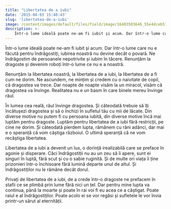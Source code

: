 ```yaml
---
title: "Libertatea de a iubi"
date: '2015-04-03 15:40:43'
slug: 'libertatea-de-a-iubi'
image: /content/images/default/files/field/image/16403503646_55e4dceb51_z.jpg
description: >-
    Într-o lume ideală poate ne-am fi iubit și acum. Dar într-o lume care nu e făcută pentru îndrăgostiți, iubirea noastră nu devine decât o povară. Ne îndrăgostim de persoanele nepotrivite și iubim în tă
---
```

<div class="kg-card-markdown"><p>Într-o lume ideală poate ne-am fi iubit și acum. Dar într-o lume care nu e făcută pentru îndrăgostiți, iubirea noastră nu devine decât o povară. Ne îndrăgostim de persoanele nepotrivite și iubim în tăcere. Renunțăm la dragoste și devenim roboți într-o lume ce nu e a noastră.</p>
<p>Renunțăm la libertatea noastră, la libertatea de a iubi, la libertatea de a fi cum ne dorim. Ne ascundem, ne mințim și credem cu o naivitate de copil, că dragostea va trece. Dar noapte de noapte visăm la un miracol, visăm că dragostea va învinge. Realitatea nu e un basm în care binele mereu învinge răul.</p>
<p>În lumea cea reală, răul învinge dragostea. Și câteodată trebuie să îți încătușezi dragostea și să o închizi în sufletul tău cu mii de lăcate. Din diverse motive nu putem fi cu persoana iubită, din diverse motive încă mai luptăm pentru dragoste. Luptăm pentru libertatea de a iubi fără restricții, pe cine ne dorim. Și câteodată pierdem lupta, rămânem cu răni adânci, dar mai e o speranță că vom câștiga războiul.  O ultimă speranță că ne vom recâștiga libertatea.</p>
<p>Libertatea de a iubi a devenit un lux, o dorință irealizabilă care se preface în agonie și disperare. Căci îndrăgostiții nu au un zeu să îi apere, sunt ei singuri în luptă, fără scut și cu o sabie ruginită. Și de multe ori viața îi ține prizonieri într-o închisoare fără lumină departe unul de altul. Și îndrăgostiților nu le rămâne decât dorul.</p>
<p>Privați de libertatea de a iubi, de a crede într-o dragoste  ne prefacem în stafii ce se plimbă prin lume fără nici un țel. Dar pentru mine lupta va continua, până la moarte și poate în rai voi fi eu acea ce a câștigat. Poate raiul e al îndrăgostiților. Poate acolo ei se vor regăsi și sufletele le vor învia printr-un sărut al eternității.</p>
</div>
    